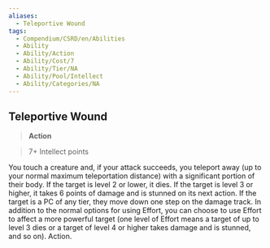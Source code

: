 ```yaml
---
aliases:
  - Teleportive Wound
tags:
  - Compendium/CSRD/en/Abilities
  - Ability
  - Ability/Action
  - Ability/Cost/7
  - Ability/Tier/NA
  - Ability/Pool/Intellect
  - Ability/Categories/NA
---
```

  
    
## Teleportive Wound    
>**Action**    
>7+ Intellect points  
    
You touch a creature and, if your attack succeeds, you teleport away (up to your normal maximum teleportation distance) with a significant portion of their body. If the target is level 2 or lower, it dies. If the target is level 3 or higher, it takes 6 points of damage and is stunned on its next action. If the target is a PC of any tier, they move down one step on the damage track. In addition to the normal options for using Effort, you can choose to use Effort to affect a more powerful target (one level of Effort means a target of up to level 3 dies or a target of level 4 or higher takes damage and is stunned, and so on). Action.
